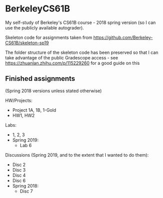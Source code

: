 # BerkeleyCS61B
My self-study of Berkeley's CS61B course - 2018 spring version (so I can use the publicly available autograder).

Skeleton code for assignments taken from https://github.com/Berkeley-CS61B/skeleton-sp19 

The folder structure of the skeleton code has been preserved so that I can take advantage of the public Gradescope access - see https://zhuanlan.zhihu.com/p/115229260 for a good guide on this

## Finished assignments

(Spring 2018 versions unless stated otherwise)

HW/Projects:

- Project 1A, 1B, 1-Gold
- HW1, HW2

Labs:

- 1, 2, 3
- Spring 2019:
  - Lab 6

Discussions (Spring 2019, and to the extent that I wanted to do them):

- Disc 2
- Disc 3
- Disc 4
- Disc 6
- Spring 2018:
  - Disc 7
